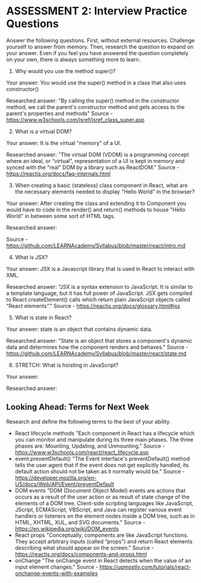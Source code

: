# ASSESSMENT 2: Interview Practice Questions

Answer the following questions. First, without external resources. Challenge yourself to answer from memory. Then, research the question to expand on your answer. Even if you feel you have answered the question completely on your own, there is always something more to learn.

1. Why would you use the method super()?

  Your answer: You would use the super() method in a class that also uses constructor()

  Researched answer: "By calling the super() method in the constructor method, we call the parent's constructor method and gets access to the parent's properties and methods" 
  Source - https://www.w3schools.com/jsref/jsref_class_super.asp



2. What is a virtual DOM?

  Your answer: It is the virtual "memory" of a UI. 

  Researched answer: "The virtual DOM (VDOM) is a programming concept where an ideal, or “virtual”, representation of a UI is kept in memory and synced with the “real” DOM by a library such as ReactDOM."
  Source - https://reactjs.org/docs/faq-internals.html



3. When creating a basic (stateless) class component in React, what are the necessary elements needed to display "Hello World" in the browser?

  Your answer: After creating the class and extending it to Component you would have to code in the render() and return() methods to house "Hello World" in between some sort of HTML tags.

  Researched answer:
<!-- <script type="text/babel">
  class HelloReact extends React.Component{
    render(){
      return(
        <h1>Hello React!</h1>
      )
    }
  }
  const domContainer = document.querySelector('#react-container');
  ReactDOM.render(<HelloReact />, domContainer);
</script> -->
Source - https://github.com/LEARNAcademy/Syllabus/blob/master/react/intro.md


4. What is JSX?

  Your answer: JSX is a Javascript library that is used in React to interact with XML. 

  Researched answer: "JSX is a syntax extension to JavaScript. It is similar to a template language, but it has full power of JavaScript. JSX gets compiled to React.createElement() calls which return plain JavaScript objects called “React elements”."
  Source - https://reactjs.org/docs/glossary.html#jsx



5. What is state in React?

  Your answer: state is an object that contains dynamic data. 

  Researched answer: "State is an object that stores a component's dynamic data and determines how the component renders and behaves."
  Source - https://github.com/LEARNAcademy/Syllabus/blob/master/react/state.md





6. STRETCH: What is hoisting in JavaScript?

  Your answer:

  Researched answer:



## Looking Ahead: Terms for Next Week

Research and define the following terms to the best of your ability.

- React lifecycle methods
"Each component in React has a lifecycle which you can monitor and manipulate during its three main phases. The three phases are: Mounting, Updating, and Unmounting."
Source - https://www.w3schools.com/react/react_lifecycle.asp
- event.preventDefault()
"The Event interface's preventDefault() method tells the user agent that if the event does not get explicitly handled, its default action should not be taken as it normally would be." 
Source - https://developer.mozilla.org/en-US/docs/Web/API/Event/preventDefault
- DOM events
"DOM (Document Object Model) events are actions that occurs as a result of the user action or as result of state change of the elements of a DOM tree. Client-side scripting languages like JavaScript, JScript, ECMAScript, VBScript, and Java can register various event handlers or listeners on the element nodes inside a DOM tree, such as in HTML, XHTML, XUL, and SVG documents." 
Source - https://en.wikipedia.org/wiki/DOM_events
- React props
"Conceptually, components are like JavaScript functions. They accept arbitrary inputs (called “props”) and return React elements describing what should appear on the screen."
Source - https://reactjs.org/docs/components-and-props.html
- onChange
"The onChange event in React detects when the value of an input element changes."
Source - https://upmostly.com/tutorials/react-onchange-events-with-examples